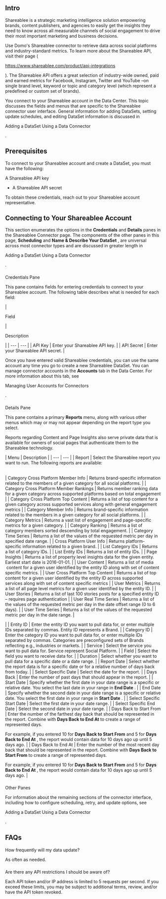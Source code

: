 

Intro
-------

Shareablee is a strategic marketing intelligence solution empowering brands, content publishers, and agencies to easily get the insights they need to know across all measurable channels of social engagement to drive their most important marketing and business decisions.


 Use Domo's Shareablee connector to retrieve data across social platforms and industry-standard metrics. To learn more about the Shareablee API, visit their page (

https://www.shareablee.com/product/api-integrations

). The Shareablee API offers a great selection of industry-wide owned, paid and earned metrics for Facebook, Instagram, Twitter and YouTube –on single brand level, keyword or topic and category level (which represent a predefined or custom set of brands).


 You connect to your Shareablee account in the Data Center. This topic discusses the fields and menus that are specific to the Shareablee connector user interface. General information for adding DataSets, setting update schedules, and editing DataSet information is discussed in

Adding a DataSet Using a Data Connector

.


 Prerequisites
---------------

To connect to your Shareablee account and create a DataSet, you must have the following:

 A Shareablee API key
* A Shareablee API secret

To obtain these credentials, reach out to your Shareablee account representative.


 Connecting to Your Shareablee Account
---------------------------------------


 This section enumerates the options in the
 **Credentials**
 and
 **Details**
 panes in the Shareablee Connector page. The components of the other panes in this page,
 **Scheduling**
 and
 **Name & Describe Your DataSet**
 , are universal across most connector types and are discussed in greater length in

Adding a DataSet Using a Data Connector

.


###

Credentials Pane


 This pane contains fields for entering credentials to connect to your Shareablee account. The following table describes what is needed for each field:


|

Field

|

Description

|
| --- | --- |
|
 API Key
  |
 Enter your Shareablee API key.
  |
|
 API Secret
  |
 Enter your Shareablee API secret.
  |


 Once you have entered valid Shareablee credentials, you can use the same account any time you go to create a new Shareablee DataSet. You can manage connector accounts in the
 **Accounts**
 tab in the Data Center. For more information about this tab, see

Managing User Accounts for Connectors

.


###
 Details Pane

This pane contains a primary
 **Reports**
 menu, along with various other menus which may or may not appear depending on the report type you select.

Reports regarding Content and Page Insights also serve private data that is available for owners of social pages that authenticate them to the Shareablee technology.


|
 Menu
  |
 Description
  |
| --- | --- |
|
 Report
  |
 Select the Shareablee report you want to run. The following reports are available:


|  |  |
| --- | --- |
|
 Category Cross Platform Member Info
  |
 Returns brand-specific information related to the members of a given category for all social platforms.
  |
|
 Category Cross Platform Member Rankings
  |
 Returns member ranking data for a given category across supported platforms based on total engagement
  |
|
 Category Cross Platform Top Content
  |
 Returns a list of top content for a given category across supported services along with general engagement metrics
  |
|
 Category Member Info
  |
 Returns brand-specific information related to the members in a given category for all social platforms.
  |
|
 Category Metrics
  |
 Returns a vast list of engagement and page-specific metrics for a given category.
  |
|
 Category Ranking
  |
 Returns a list of category members sorted descending by total engagement.
  |
|
 Category Time Series
  |
 Returns a list of the values of the requested metric per day in specified date range.
  |
|
 Cross Platform User Info
  |
 Returns platform-specific information related to a given brand.
  |
|
 List Category IDs
  |
 Returns a list of category IDs.
  |
|
 List Entity IDs
  |
 Returns a list of entity IDs.
  |
|
 Page Insights
  |
 Returns a list of property level insights data for the given entity. Earliest start date is 2016-01-01.
  |
|
 User Content
  |
 Returns a list of media  content for a given user identified by the entity ID along with set of content specific metrics.
  |
|
 User Cross Platform Top Content
  |
 Returns a list of top content for a given user identified by the entity ID across supported services along with set of content specific metrics
  |
|
 User Metrics
  |
 Returns a list of all page level metrics for a given user identified by the entity ID.
  |
|
 User Stories
  |
 Returns a list of last 100 stories posts for a specified entity ID – requires page authentication
  |
|
 User Real Time Series
  |
 Returns a list of the values of the requested metric per day in the date offset range (0 to 6 days).
  |
|
 User Time Series
  |
 Returns a list of the values of the requested metric per day in the date range.
  |

|
|
 Entity ID
  |
 Enter the entity ID you want to pull data for, or enter multiple IDs separated by commas. Entity ID represents a Brand.
  |
|
 Category ID
  |
 Enter the category ID you want to pull data for, or enter multiple IDs separated by commas. Categories are preconfigured sets of Brands reflecting e.g., industries or markets.
  |
|
 Service
  |
 Select the service you want to pull data for. Service represent Social Platform.
  |
|
 Field
  |
 Select the field you want to receive data for.
  |
|
 Duration
  |
 Select whether you want to pull data for a specific date or a date range.
  |
|
 Report Date
  |
 Select whether the report data is for a specific date or for a relative number of days back from today.
  |
|
 Select Specific Date
  |
 Select the date for the report.
  |
|
 Days Back
  |
 Enter the number of past days that should appear in the report.
  |
|
 Start Date
  |
 Specify whether the first date in your date range is a specific or relative date. You select the last date in your range in
 **End Date**
 .
  |
|
 End Date
  |
 Specify whether the second date in your date range is a specific or relative date. You select the first date in your range in
 **Start Date**
 .
  |
|
 Select Specific Start Date
  |
 Select the first date in your date range.
  |
|
 Select Specific End Date
  |
 Select the second date in your date range.
  |
|
 Days Back to Start From
  |
 Enter the number of the farthest day back that should be represented in the report. Combine with
 **Days Back to End At**
 to create a range of represented days.


 For example, if you entered 10 for
 **Days Back to Start From**
 and 5 for
 **Days Back to End At**
 , the report would contain data for 10 days ago up until 5 days ago.
  |
|
 Days Back to End At
  |
 Enter the number of the most recent day back that should be represented in the report. Combine with
 **Days Back to Start From**
 to create a range of represented days.


 For example, if you entered 10 for
 **Days Back to Start From**
 and 5 for
 **Days Back to End At**
 , the report would contain data for 10 days ago up until 5 days ago.
  |


###
 Other Panes

For information about the remaining sections of the connector interface, including how to configure scheduling, retry, and update options, see

Adding a DataSet Using a Data Connector

.


 FAQs
------


####
 How frequently will my data update?

As often as needed.

###
 Are there any API restrictions I should be aware of?

Each API token and/or IP address is limited to 5 requests per second. If you exceed these limits, you may be subject to additional terms, review, and/or have the API token revoked.

